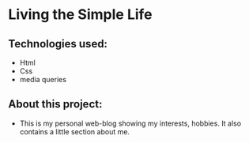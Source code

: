 # Living the Simple Life

## Technologies used:
* Html 
* Css 
* media queries 

## About this project:
* This is my personal web-blog showing my interests, hobbies. It also contains a little section about me. 